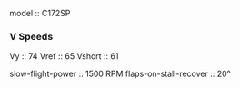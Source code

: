 model :: C172SP

### V Speeds
Vy :: 74
Vref :: 65
Vshort :: 61

slow-flight-power :: 1500 RPM
flaps-on-stall-recover :: 20°